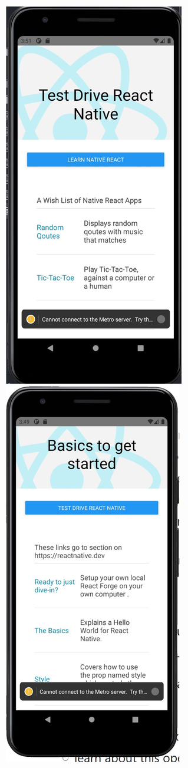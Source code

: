 ![Start Screen - Android](./StartScreen-simulatorAVD.JPG)  ![Welcome to React Native](./WelcomeScreen-simulatorAVD.JPG)
